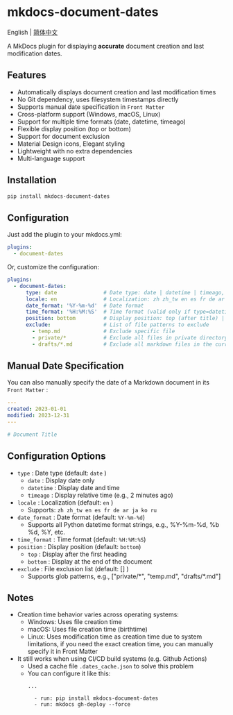 # mkdocs-document-dates

English | [简体中文](README_zh.md)



A MkDocs plugin for displaying **accurate** document creation and last modification dates.

## Features

- Automatically displays document creation and last modification times
- No Git dependency, uses filesystem timestamps directly
- Supports manual date specification in `Front Matter`
- Cross-platform support (Windows, macOS, Linux)
- Support for multiple time formats (date, datetime, timeago)
- Flexible display position (top or bottom)
- Support for document exclusion
- Material Design icons, Elegant styling
- Lightweight with no extra dependencies
- Multi-language support

## Installation

```bash
pip install mkdocs-document-dates
```

## Configuration

Just add the plugin to your mkdocs.yml:

```yaml
plugins:
  - document-dates
```

Or, customize the configuration:

```yaml
plugins:
  - document-dates:
      type: date               # Date type: date | datetime | timeago, default: date
      locale: en               # Localization: zh zh_tw en es fr de ar ja ko ru, default: en
      date_format: '%Y-%m-%d'  # Date format
      time_format: '%H:%M:%S'  # Time format (valid only if type=datetime)
      position: bottom         # Display position: top (after title) | bottom (end of document), default: bottom
      exclude:                 # List of file patterns to exclude
        - temp.md              # Exclude specific file
        - private/*            # Exclude all files in private directory, including subdirectories
        - drafts/*.md          # Exclude all markdown files in the current directory drafts, but not subdirectories
```

## Manual Date Specification

You can also manually specify the date of a Markdown document in its `Front Matter` :

```yaml
---
created: 2023-01-01
modified: 2023-12-31
---

# Document Title
```



## Configuration Options

- `type` : Date type (default: `date` )
  - `date` : Display date only
  - `datetime` : Display date and time
  - `timeago` : Display relative time (e.g., 2 minutes ago)
- `locale` : Localization (default: `en` )
  - Supports: `zh zh_tw en es fr de ar ja ko ru`
- `date_format` : Date format (default: `%Y-%m-%d`)
  - Supports all Python datetime format strings, e.g., %Y-%m-%d, %b %d, %Y, etc.
- `time_format` : Time format (default: `%H:%M:%S`)
- `position` : Display position (default: `bottom`)
  - `top` : Display after the first heading
  - `bottom` : Display at the end of the document
- `exclude` : File exclusion list (default: [] )
  - Supports glob patterns, e.g., ["private/\*", "temp.md", "drafts/\*.md"]

## Notes

- Creation time behavior varies across operating systems:
  - Windows: Uses file creation time
  - macOS: Uses file creation time (birthtime)
  - Linux: Uses modification time as creation time due to system limitations, if you need the exact creation time, you can manually specify it in Front Matter
- It still works when using CI/CD build systems (e.g. Github Actions)
  - Used a cache file `.dates_cache.json` to solve this problem
  - You can configure it like this:
    ```
    ...
    
      - run: pip install mkdocs-document-dates
      - run: mkdocs gh-deploy --force
    ```  